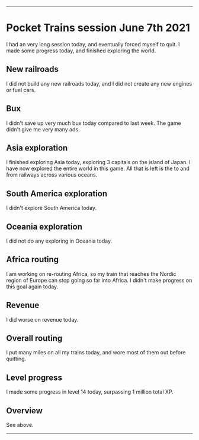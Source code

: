 
***

# Pocket Trains session June 7th 2021

I had an very long session today, and eventually forced myself to quit. I made some progress today, and finished exploring the world.

## New railroads

I did not build any new railroads today, and I did not create any new engines or fuel cars.

## Bux

I didn't save up very much bux today compared to last week. The game didn't give me very many ads.

## Asia exploration

I finished exploring Asia today, exploring 3 capitals on the island of Japan. I have now explored the entire world in this game. All that is left is the to and from railways across various oceans.

## South America exploration

I didn't explore South America today.

## Oceania exploration

I did not do any exploring in Oceania today.

## Africa routing

I am working on re-routing Africa, so my train that reaches the Nordic region of Europe can stop going so far into Africa. I didn't make progress on this goal again today.

## Revenue

I did worse on revenue today.

## Overall routing

I put many miles on all my trains today, and wore most of them out before quitting.

## Level progress

I made some progress in level 14 today, surpassing 1 million total XP.

## Overview

See above.

***

